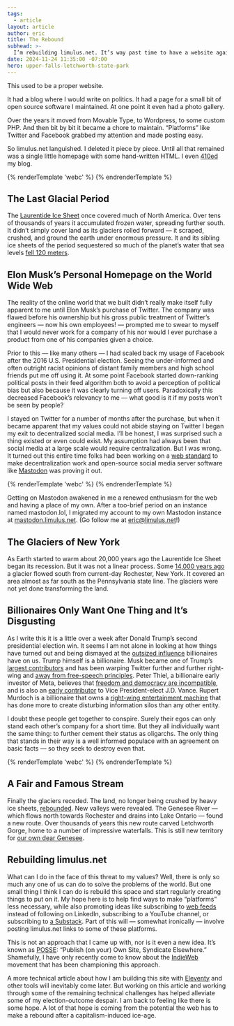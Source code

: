 ```yaml
---
tags:
  - article
layout: article
author: eric
title: The Rebound
subhead: >-
  I’m rebuilding limulus.net. It’s way past time to have a website again.
date: 2024-11-24 11:35:00 -07:00
hero: upper-falls-letchworth-state-park
---
```


This used to be a proper website.

It had a blog where I would write on politics. It had a page for a small bit of open source
software I maintained. At one point it even had a photo gallery.

Over the years it moved from Movable Type, to Wordpress, to some custom PHP. And then bit by
bit it became a chore to maintain. “Platforms” like Twitter and Facebook grabbed my
attention and made posting easy.

So limulus.net languished. I deleted it piece by piece. Until all that remained was a single
little homepage with some hand-written HTML. I even [410ed] my blog.

[410ed]: https://developer.mozilla.org/en-US/docs/Web/HTTP/Status/410

{% renderTemplate 'webc' %}
<article-photo id="middle-falls-letchworth-state-park" placement="right"></article-photo>
{% endrenderTemplate %}

## The Last Glacial Period

The [Laurentide Ice Sheet] once covered much of North America. Over tens of thousands of
years it accumulated frozen water, spreading further south. It didn’t simply cover land as
its glaciers rolled forward — it scraped, crushed, and ground the earth under enormous
pressure. It and its sibling ice sheets of the period sequestered so much of the planet’s
water that sea levels [fell 120 meters].

[laurentide ice sheet]: https://en.wikipedia.org/wiki/Laurentide_ice_sheet
[fell 120 meters]: https://en.wikipedia.org/w/index.php?title=Post-glacial_rebound&oldid=1257075757#Global_sea_levels

## Elon Musk’s Personal Homepage on the World Wide Web

The reality of the online world that we built didn’t really make itself fully apparent to me
until Elon Musk’s purchase of Twitter. The company was flawed before his ownership but his
gross public treatment of Twitter’s engineers — now his own employees! — prompted me to
swear to myself that I would never work for a company of his nor would I ever purchase a
product from one of his companies given a choice.

Prior to this — like many others — I had scaled back my usage of Facebook after the 2016
U.S. Presidential election. Seeing the under-informed and often outright racist opinions of
distant family members and high school friends put me off using it. At some point Facebook
started down-ranking political posts in their feed algorithm both to avoid a perception of
political bias but also because it was clearly turning off users. Paradoxically this
decreased Facebook’s relevancy to me — what good is it if my posts won’t be seen by people?

I stayed on Twitter for a number of months after the purchase, but when it became apparent
that my values could not abide staying on Twitter I began my exit to decentralized social
media. I’ll be honest, I was surprised such a thing existed or even could exist. My
assumption had always been that social media at a large scale would require centralization.
But I was wrong. It turned out this entire time folks had been working on a [web standard]
to make decentralization work and open-source social media server software like [Mastodon]
was proving it out.

{% renderTemplate 'webc' %}
<article-photo id="mist-middle-falls-letchworth-state-park" placement="left"></article-photo>
{% endrenderTemplate %}

Getting on Mastodon awakened in me a renewed enthusiasm for the web and having a place of my
own. After a too-brief period on an instance named mastodon.lol, I migrated my account to my
own Mastodon instance at [mastodon.limulus.net]. (Go follow me at [eric@limulus.net][fedi profile]!)

[web standard]: https://activitypub.rocks/
[mastodon]: https://joinmastodon.org/
[mastodon.limulus.net]: https://mastodon.limulus.net/
[fedi profile]: https://limulus.net/@eric

## The Glaciers of New York

As Earth started to warm about 20,000 years ago the Laurentide Ice Sheet began its
recession. But it was not a linear process. Some [14,000 years ago] a glacier flowed south
from current-day Rochester, New York. It covered an area almost as far south as the
Pennsylvania state line. The glaciers were not yet done transforming the land.

[14,000 years ago]: https://experts.illinois.edu/en/publications/evidence-for-a-late-glacial-advance-near-the-beginning-of-the-you

## Billionaires Only Want One Thing and It’s Disgusting

As I write this it is a little over a week after Donald Trump’s second presidential election
win. It seems I am not alone in looking at how things have turned out and being dismayed at
the [outsized influence] billionaires have on us. Trump himself is a billionaire. Musk
became one of Trump’s [largest contributors] and has been warping Twitter further and
further right-wing and [away from free-speech principles]. Peter Thiel, a billionaire early
investor of Meta, believes that [freedom and democracy are incompatible], and is also an
[early contributor] to Vice President-elect J.D. Vance. Rupert Murdoch is a billionaire that
owns a [right-wing entertainment machine] that has done more to create disturbing
information silos than any other entity.

I doubt these people get together to conspire. Surely their egos can only stand each other’s
company for a short time. But they all individually want the same thing: to further cement
their status as oligarchs. The only thing that stands in their way is a well informed
populace with an agreement on basic facts — so they seek to destroy even that.

[outsized influence]: https://newrepublic.com/post/188197/trump-media-information-landscape-fox
[largest contributors]: https://wapo.st/412xKmy
[away from free-speech principles]: https://bsky.app/profile/did:plc:c7ozmxoc5b2ky4iam2o36uic/post/3lb3bewyxj22p
[freedom and democracy are incompatible]: https://www.cato-unbound.org/2009/04/13/peter-thiel/education-libertarian/
[early contributor]: https://www.motherjones.com/politics/2024/07/peter-thiel-donald-trump-vance-hulk-hogan/
[right-wing entertainment machine]: https://en.wikipedia.org/wiki/List_of_assets_owned_by_News_Corp

{% renderTemplate 'webc' %}
<article-photo id="base-of-the-genesee-arch-bridge-letchworth-state-park" placement="right"></article-photo>
{% endrenderTemplate %}

## A Fair and Famous Stream

Finally the glaciers receded. The land, no longer being crushed by heavy ice sheets,
[rebounded]. New valleys were revealed. The Genesee River — which flows north towards
Rochester and drains into Lake Ontario — found a new route. Over thousands of years this new
route carved Letchworth Gorge, home to a number of impressive waterfalls. This is still new
territory for [our own dear Genesee].

[rebounded]: https://en.wikipedia.org/wiki/Post-glacial_rebound
[our own dear genesee]: https://rbscp.lib.rochester.edu/1816

## Rebuilding limulus.net

What can I do in the face of this threat to my values? Well, there is only so much any one
of us can do to solve the problems of the world. But one small thing I think I can do is
rebuild this space and start regularly creating things to put on it. My hope here is to help
find ways to make “platforms” less necessary, while also promoting ideas like subscribing to
[web feeds] instead of following on LinkedIn, subscribing to a YouTube channel, or
subscribing to [a Substack]. Part of this will — somewhat ironically — involve posting
limulus.net links to some of these platforms.

This is not an approach that I came up with, nor is it even a new idea. It’s known as
[POSSE]: “Publish (on your) Own Site, Syndicate Elsewhere.” Shamefully, I have only recently
come to know about the [IndieWeb] movement that has been championing this approach.

A more technical article about how I am building this site with [Eleventy] and other tools
will inevitably come later. But working on this article and working through some of the
remaining technical challenges has helped alleviate some of my election-outcome despair. I
am back to feeling like there is some hope. A lot of that hope is coming from the potential
the web has to make a rebound after a capitalism-induced ice-age.

[web feeds]: https://aboutfeeds.com/
[a substack]: https://www.anildash.com/2024/11/19/dont-call-it-a-substack/
[posse]: https://indieweb.org/POSSE
[indieweb]: https://indieweb.org
[eleventy]: https://11ty.dev/
